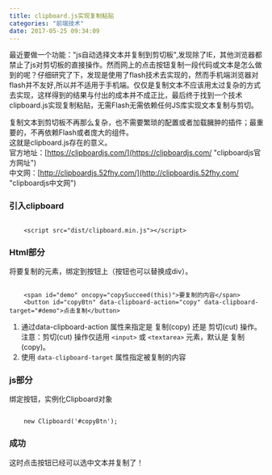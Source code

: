 ```yaml
---
title: clipboard.js实现复制粘贴
categories: "前端技术"
date: 2017-05-25 09:34:09
---
```

最近要做一个功能："js自动选择文本并复制到剪切板",发现除了IE，其他浏览器都禁止了js对剪切板的直接操作。然而网上的点击按钮复制一段代码或文本是怎么做到的呢？仔细研究了下，发现是使用了flash技术去实现的，然而手机端浏览器对flash并不友好,所以并不适用于手机端。仅仅是复制文本不应该用太过复杂的方式去实现，这样得到的结果与付出的成本并不成正比，最后终于找到一个技术clipboard.js实现复制粘贴，无需Flash无需依赖任何JS库实现文本复制与剪切。

<!--more-->
复制文本到剪切板不再那么复杂，也不需要繁琐的配置或者加载臃肿的插件；最重要的，不再依赖Flash或者庞大的组件。  
这就是clipboard.js存在的意义。  
官方地址：[https://clipboardjs.com/](https://clipboardjs.com/ "clipboardjs官方网址")  
中文网：[http://clipboardjs.52fhy.com/](http://clipboardjs.52fhy.com/ "clipboardjs中文网")

### 引入clipboard

```	

	<script src="dist/clipboard.min.js"></script>
```

### Html部分
将要复制的元素，绑定到按钮上（按钮也可以替换成div）。

```	

	<span id="demo" oncopy="copySucceed(this)">要复制的内容</span>
	<button id="copyBtn" data-clipboard-action="copy" data-clipboard-target="#demo">点击复制</button>
```

1. 通过data-clipboard-action 属性来指定是 复制(copy) 还是 剪切(cut) 操作。    
注意：剪切(cut) 操作仅适用 `<input>` 或 `<textarea>` 元素，默认是 复制(copy)。
2. 使用 `data-clipboard-target` 属性指定被复制的内容

### js部分
绑定按钮，实例化Clipboard对象

```	

	new Clipboard('#copyBtn');
```

### 成功
这时点击按钮已经可以选中文本并复制了！